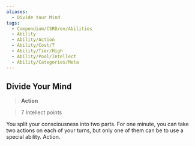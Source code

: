 ```yaml
---
aliases:
  - Divide Your Mind
tags:
  - Compendium/CSRD/en/Abilities
  - Ability
  - Ability/Action
  - Ability/Cost/7
  - Ability/Tier/High
  - Ability/Pool/Intellect
  - Ability/Categories/Meta
---
```

  
    
## Divide Your Mind    
>**Action**    
>7 Intellect points  
    
You split your consciousness into two parts. For one minute, you can take two actions on each of your turns, but only one of them can be to use a special ability. Action.